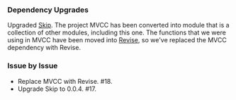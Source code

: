 ### Dependency Upgrades

Upgraded [Skip](https://github.com/bigeasy/skip). The project MVCC has been
converted into module that is a collection of other modules, including this one.
The functions that we were using in MVCC have been moved into
[Revise](https://github.com/bigeasy/revise), so we've replaced the MVCC
dependency with Revise.

### Issue by Issue

 * Replace MVCC with Revise. #18.
 * Upgrade Skip to 0.0.4. #17.
